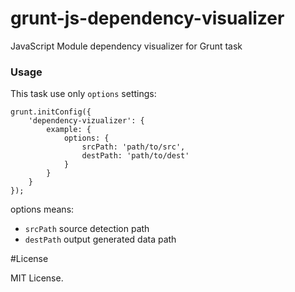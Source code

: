 grunt-js-dependency-visualizer
==============================

JavaScript Module dependency visualizer for Grunt task

### Usage

This task use only `options` settings:

```
grunt.initConfig({
    'dependency-vizualizer': {
        example: {
            options: {
                srcPath: 'path/to/src',
                destPath: 'path/to/dest'
            }
        }
    }
});
```

options means:

- `srcPath` source detection path
- `destPath` output generated data path


#License

MIT License.

